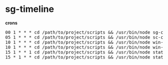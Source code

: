 # sg-timeline

**crons**
<pre>
00 1 * * * cd /path/to/project/scripts && /usr/bin/node sg-crawler.js >> ../cronlogs.log 2>&1
05 1 * * * cd /path/to/project/scripts && /usr/bin/node sc-crawler.js >> ../cronlogs.log 2>&1
10 1 * * * cd /path/to/project/scripts && /usr/bin/node win-fixer_weekly.js >> ../cronlogs.log 2>&1
10 1 * * * cd /path/to/project/scripts && /usr/bin/node win-fixer_monthly.js >> ../cronlogs.log 2>&1
15 1 * * 1 cd /path/to/project/scripts && /usr/bin/node statistics_weekly.js >> ../cronlogs.log 2>&1
15 * 1 * * cd /path/to/project/scripts && /usr/bin/node statistics_monthly.js >> ../cronlogs.log 2>&1
</pre>
